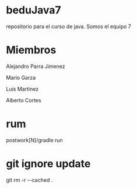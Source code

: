# beduJava7
repositorio para el curso de java. Somos el equipo 7

# Miembros

Alejandro Parra Jimenez

Mario Garza

Luis Martinez

Alberto Cortes 


# rum
postwork[N]/gradle run

# git ignore update
git rm -r --cached .



